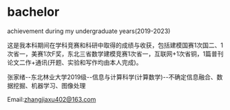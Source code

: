 # bachelor
achievement during my undergraduate years(2019-2023)



这是我本科期间在学科竞赛和科研中取得的成绩与收获，包括建模国赛1次国二、1次省一，美赛1次F奖，东北三省数学建模竞赛1次省一，互联网+1次省铜，1篇普刊论文二作+通讯(开题、实验和写作均由本人完成)。

张家绪--东北林业大学2019级--信息与计算科学(计算数学)--不确定信息融合、数据挖掘、机器学习、图像处理

Email:zhangjiaxu402@163.com
